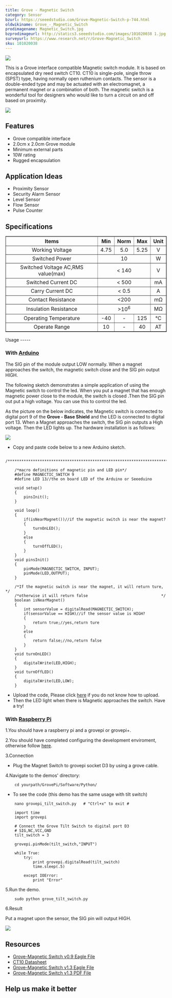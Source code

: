 ```yaml
---
title: Grove - Magnetic Switch
category: Sensor
bzurl: https://seeedstudio.com/Grove-Magnetic-Switch-p-744.html
oldwikiname: Grove_-_Magnetic_Switch
prodimagename: Magnetic_Switch.jpg
bzprodimageurl: http://statics3.seeedstudio.com/images/101020038 1.jpg
surveyurl: https://www.research.net/r/Grove-Magnetic_Switch
sku: 101020038
---
```


![](assets/Grove-Magnetic_Switch/img/Magnetic_Switch.jpg)

This is a Grove interface compatible Magnetic switch module. It is based on encapsulated dry reed switch CT10. CT10 is single-pole, single throw (SPST) type, having normally open ruthenium contacts. The sensor is a double-ended type and may be actuated with an electromagnet, a permanent magnet or a combination of both. The magnetic switch is a wonderful tool for designers who would like to turn a circuit on and off based on proximity.

[![](assets/common/Get_One_Now_Banner.png)](http://www.seeedstudio.com/Grove-Magnetic-Switch-p-744.html)

Features
--------

-   Grove compatible interface
-   2.0cm x 2.0cm Grove module
-   Minimum external parts
-   10W rating
-   Rugged encapsulation

Application Ideas
-----------------

-   Proximity Sensor
-   Security Alarm Sensor
-   Level Sensor
-   Flow Sensor
-   Pulse Counter

Specifications
-------------

<table border="1">
<tr>
<th scope="col">
Items
</th>
<th scope="col">
Min
</th>
<th scope="col">
Norm
</th>
<th scope="col">
Max
</th>
<th scope="col">
Unit
</th>
</tr>
<tr align="center">
<td>
Working Voltage
</td>
<td>
4.75
</td>
<td>
5.0
</td>
<td>
5.25
</td>
<td>
V
</td>
</tr>
<tr align="center">
<td>
Switched Power
</td>
<td colspan="3">
10
</td>
<td>
W
</td>
</tr>
<tr align="center">
<td>
Switched Voltage AC,RMS value(max)
</td>
<td colspan="3">
&lt; 140
</td>
<td>
V
</td>
</tr>
<tr align="center">
<td>
Switched Current DC
</td>
<td colspan="3">
&lt; 500
</td>
<td>
mA
</td>
</tr>
<tr align="center">
<td>
Carry Current DC
</td>
<td colspan="3">
&lt; 0.5
</td>
<td>
A
</td>
</tr>
<tr align="center">
<td>
Contact Resistance
</td>
<td colspan="3">
&lt;200
</td>
<td>
mΩ
</td>
</tr>
<tr align="center">
<td>
Insulation Resistance
</td>
<td colspan="3">
&gt;10<sup>6</sup>
</td>
<td>
MΩ
</td>
</tr>
<tr align="center">
<td>
Operating Temperature
</td>
<td>
-40
</td>
<td>
-
</td>
<td>
125
</td>
<td>
℃
</td>
</tr>
<tr align="center">
<td>
Operate Range
</td>
<td>
10
</td>
<td>
-
</td>
<td>
40
</td>
<td>
AT
</td>
</tr>
</table>
Usage
-----

### With [Arduino](/index.php?title=ArduinoAndaction=editAndredlink=1 "Arduino")

The SIG pin of the module output LOW normally. When a magnet approaches the switch, the magnetic switch close and the SIG pin output HIGH.

The following sketch demonstrates a simple application of using the Magnetic switch to control the led. When you put a magnet that has enough magnetic power close to the module, the switch is closed .Then the SIG pin out put a high voltage. You can use this to control the led.

As the picture on the below indicates, the Magnetic switch is connected to digital port 9 of the **Grove - Base Shield** and the LED is connected to digital port 13. When a Magnet approaches the switch, the SIG pin outputs a High voltage. Then the LED lights up. The hardware installation is as follows:

![](assets/Grove-Magnetic_Switch/img/Grove-Magnetic_Switch.jpg)

-   Copy and paste code below to a new Arduino sketch.

```
    /*******************************************************************************/

    /*macro definitions of magnetic pin and LED pin*/
    #define MAGNECTIC_SWITCH 9
    #define LED 13//the on board LED of the Arduino or Seeeduino

    void setup()
    {
        pinsInit();
    }
     
    void loop() 
    {
        if(isNearMagnet())//if the magnetic switch is near the magnet?
        {
            turnOnLED();
        }
        else
        {
            turnOffLED();
        }
    }
    void pinsInit()
    {
        pinMode(MAGNECTIC_SWITCH, INPUT);
        pinMode(LED,OUTPUT);
    }

    /*If the magnetic switch is near the magnet, it will return ture, */
    /*otherwise it will return false                                */
    boolean isNearMagnet()
    {
        int sensorValue = digitalRead(MAGNECTIC_SWITCH);
        if(sensorValue == HIGH)//if the sensor value is HIGH?
        {
            return true;//yes,return ture
        }
        else
        {
            return false;//no,return false
        }
    }
    void turnOnLED()
    {
        digitalWrite(LED,HIGH);
    }
    void turnOffLED()
    {
        digitalWrite(LED,LOW);
    }
```

-   Upload the code, Please click [here](/Upload_Code) if you do not know how to upload.
-   Then the LED light when there is Magnetic approaches the switch. Have a try!

### With [Raspberry Pi](/GrovePiPlus "GrovePi+")

1.You should have a raspberry pi and a grovepi or grovepi+.

2.You should have completed configuring the development enviroment, otherwise follow [here](/GrovePiPlus#Introducing_the_GrovePi.2B).

3.Connection

-   Plug the Magnet Switch to grovepi socket D3 by using a grove cable.

4.Navigate to the demos' directory:
```
    cd yourpath/GrovePi/Software/Python/
```

-   To see the code (this demo has the same usage with tilt switch)
```
    nano grovepi_tilt_switch.py   # "Ctrl+x" to exit #
```
```
    import time
    import grovepi

    # Connect the Grove Tilt Switch to digital port D3
    # SIG,NC,VCC,GND
    tilt_switch = 3

    grovepi.pinMode(tilt_switch,"INPUT")

    while True:
        try:
            print grovepi.digitalRead(tilt_switch)
            time.sleep(.5)

        except IOError:
            print "Error"
```

5.Run the demo.
```
    sudo python grove_tilt_switch.py
```

6.Result

Put a magnet upon the sensor, the SIG pin will output HIGH.

![](assets/Grove-Magnetic_Switch/img/Grovepi_tilt_Switch_00.png)

Resources
---------

-   [Grove-Magnetic Switch v0.9 Eagle File](assets/Grove-Magnetic_Switch/res/Magnetic_Switch.zip)
-   [CT10 Datasheet](assets/Grove-Magnetic_Switch/res/CT10.pdf)
-   [Grove-Magnetic Switch v1.3 Eagle File](assets/Grove-Magnetic_Switch/res/Grove-Magnetic_Switch_v1.3_Eagle_File.zip)
-   [Grove-Magnetic Switch v1.3 PDF File](assets/Grove-Magnetic_Switch/res/Grove-Magnetic_Switch_v1.3_PDF_File.pdf)

Help us make it better
----------------------

<!-- This Markdown file was created from http://www.seeedstudio.com/wiki/Grove_-_Magnetic_Switch -->

